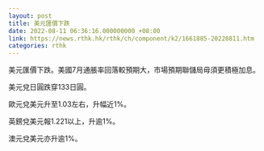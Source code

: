 ```yaml
---
layout: post
title: 美元匯價下跌
date: 2022-08-11 06:36:16.000000000 +08:00
link: https://news.rthk.hk/rthk/ch/component/k2/1661885-20220811.htm
categories: rthk
---
```


美元匯價下跌。美國7月通脹率回落較預期大，市場預期聯儲局毋須更積極加息。

美元兌日圓跌穿133日圓。

歐元兌美元升至1.03左右，升幅近1%。

英鎊兌美元報1.221以上，升逾1%。

澳元兌美元亦升逾1%。
